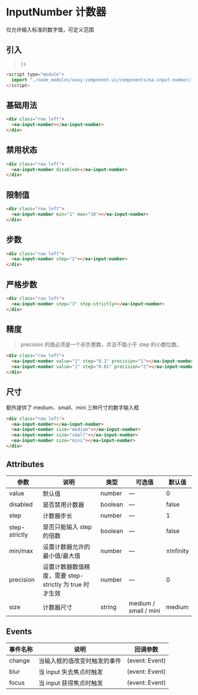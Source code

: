 <script setup>
import { onMounted } from 'vue'

onMounted(() => {
  // import('../index.js')
  // import('../components/')
  import('./index.scss')

})
</script>

# InputNumber 计数器

仅允许输入标准的数字值，可定义范围

## 引入

> `js`

```js
<script type="module">
  import "./node_modules/easy-component-ui/components/ea-input-number/index.js";
</script>
```

## 基础用法

<div class="row left">
    <ea-input-number></ea-input-number>
</div>

```html
<div class="row left">
  <ea-input-number></ea-input-number>
</div>
```

## 禁用状态

<div class="row left">
    <ea-input-number disabled></ea-input-number>
</div>

```html
<div class="row left">
  <ea-input-number disabled></ea-input-number>
</div>
```

## 限制值

<div class="row left">
    <ea-input-number min="1" max="10"></ea-input-number>
</div>

```html
<div class="row left">
  <ea-input-number min="1" max="10"></ea-input-number>
</div>
```

## 步数

<div class="row left">
    <ea-input-number step="2"></ea-input-number>
</div>

```html
<div class="row left">
  <ea-input-number step="2"></ea-input-number>
</div>
```

## 严格步数

<div class="row left">
  <ea-input-number step="3" step-strictly></ea-input-number>
</div>

```html
<div class="row left">
  <ea-input-number step="3" step-strictly></ea-input-number>
</div>
```

## 精度

> precision 的值必须是一个非负整数，并且不能小于 step 的小数位数。

<div class="row left">
  <ea-input-number value="1" step="0.1" precision="1"></ea-input-number>
  <ea-input-number value="1" step="0.01" precision="2"></ea-input-number>
</div>

```html
<div class="row left">
  <ea-input-number value="1" step="0.1" precision="1"></ea-input-number>
  <ea-input-number value="1" step="0.01" precision="2"></ea-input-number>
</div>
```

## 尺寸

额外提供了 medium、small、mini 三种尺寸的数字输入框

<div class="row left">
  <ea-input-number></ea-input-number>
  <ea-input-number size="medium"></ea-input-number>
  <ea-input-number size="small"></ea-input-number>
  <ea-input-number size="mini"></ea-input-number>
</div>

```html
<div class="row left">
  <ea-input-number></ea-input-number>
  <ea-input-number size="medium"></ea-input-number>
  <ea-input-number size="small"></ea-input-number>
  <ea-input-number size="mini"></ea-input-number>
</div>
```

## Attributes

| 参数          | 说明                                                    | 类型    | 可选值                | 默认值    |
| ------------- | ------------------------------------------------------- | ------- | --------------------- | --------- |
| value         | 默认值                                                  | number  | —                     | 0         |
| disabled      | 是否禁用计数器                                          | boolean | —                     | false     |
| step          | 计数器步长                                              | number  | —                     | 1         |
| step-strictly | 是否只能输入 step 的倍数                                | boolean | —                     | false     |
| min/max       | 设置计数器允许的最小值/最大值                           | number  | —                     | ±Infinity |
| precision     | 设置计数器数值精度，需要 step-strictly 为 true 时才生效 | number  | —                     | 0         |
| size          | 计数器尺寸                                              | string  | medium / small / mini | medium    |

## Events

| 事件名称 | 说明                         | 回调参数       |
| -------- | ---------------------------- | -------------- |
| change   | 当输入框的值改变时触发的事件 | (event: Event) |
| blur     | 当 input 失去焦点时触发      | (event: Event) |
| focus    | 当 input 获得焦点时触发      | (event: Event) |
